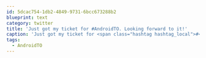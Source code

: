 ```yaml
---
id: 5dcac754-1db2-4849-9731-6bcc673288b2
blueprint: text
category: twitter
title: 'Just got my ticket for #AndroidTO. Looking forward to it!'
caption: 'Just got my ticket for <span class="hashtag hashtag_local">#<a href="http://tweettemp.darylchymko.ca/?tag=androidto">AndroidTO</a>. Looking forward to it!'
tags:
  - AndroidTO
---
```

